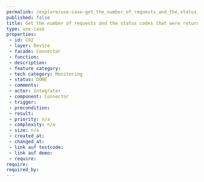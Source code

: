 ```yaml
---
permalink: /explore/use-case-get_the_number_of_requests_and_the_status_codes_that_were_returned_by_the_connector.
published: false
title: Get the number of requests and the status codes that were returned by the Connector.
type: use-case
properties:
 - id: C02
 - layer: Device
 - facade: Connector
 - function: 
 - description: 
 - feature category: 
 - tech category: Monitoring
 - status: DONE
 - comments: 
 - actor: Integrator
 - component: Connector
 - trigger: 
 - precondition: 
 - result: 
 - priority: n/a
 - complexity: n/a
 - size: n/a
 - created_at: 
 - changed_at: 
 - link auf testcode: 
 - link auf demo: 
 - require: 
require:
required_by:
---
```

